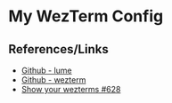 # My WezTerm Config

## References/Links

- [Github - lume](https://github.com/rxi/lume)
- [Github - wezterm](https://github.com/catppuccin/wezterm)
- [Show your wezterms #628](https://github.com/wez/wezterm/discussions/628#discussioncomment-1874614)